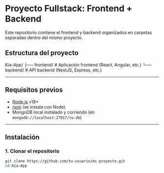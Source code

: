 # Proyecto Fullstack: Frontend + Backend

Este repositorio contiene el frontend y backend organizados en carpetas separadas dentro del mismo proyecto.

## Estructura del proyecto


Kia-App/
├── frontend/ # Aplicación frontend (React, Angular, etc.)
└── backend/ # API backend (NestJS, Express, etc.)



---

## Requisitos previos

- [Node.js](https://nodejs.org/) v18+
- [npm](https://www.npmjs.com/get-npm) (se instala con Node)
- MongoDB local instalado y corriendo (en `mongodb://localhost:27017/tu-db`)

---

## Instalación

### 1. Clonar el repositorio

```bash
git clone https://github.com/tu-usuario/mi-proyecto.git
cd Kia-App
````


